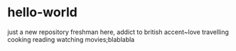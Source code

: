 # hello-world
just a new repository
freshman here, addict to british accent~love travelling cooking reading watching movies;blablabla
